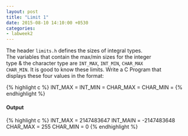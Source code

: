 ```yaml
---
layout: post
title: "Limit 1"
date: 2015-08-10 14:10:00 +0530
categories:
- labweek2
---
```

The header `limits.h` defines the sizes of integral types.  
The variables that contain the max/min sizes for the integer  
type & the character type are `INT_MAX`, `INT_MIN`, `CHAR_MAX`  
`CHAR_MIN`. It is good to know these limits. Write a C Program that  
displays these four values in the format:

{% highlight c %}
INT_MAX =
INT_MIN =
CHAR_MAX =
CHAR_MIN =
{% endhighlight %}

#### Output

{% highlight c %}
INT_MAX = 2147483647
INT_MAIN = -2147483648
CHAR_MAX = 255
CHAR_MIN = 0
{% endhighlight %}
